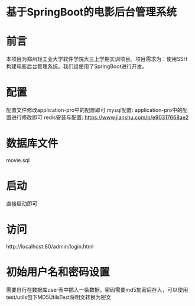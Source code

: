 # 基于SpringBoot的电影后台管理系统

# 前言

本项目为郑州轻工业大学软件学院大三上学期实训项目。项目需求为：使用SSH构建电影后台管理系统。我们组使用了SpringBoot进行开发。

# 配置
配置文件修改application-pro中的配置即可 
 mysql配置: 
      application-pro中的配置进行修改即可
 redis安装与配置:
      https://www.jianshu.com/p/e90317668ae2

# 数据库文件
 movie.sql
# 启动
直接启动即可
# 访问
http://localhost:80/admin/login.html

# 初始用户名和密码设置

需要自行在数据库user表中插入一条数据，密码需要md5加密后存入，可以使用test/utils包下MD5UtilsTest将明文转换为密文
